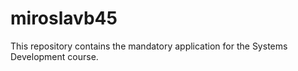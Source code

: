 # miroslavb45
This repository contains the mandatory application for the Systems Development course.
